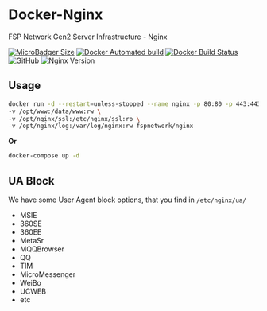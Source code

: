 # Docker-Nginx

FSP Network Gen2 Server Infrastructure - Nginx

[![MicroBadger Size](https://img.shields.io/microbadger/image-size/fspnetwork/nginx.svg?style=flat-square)](https://microbadger.com/#/images/fspnetwork/nginx)
[![Docker Automated build](https://img.shields.io/docker/automated/fspnetwork/nginx.svg?style=flat-square)](https://hub.docker.com/r/fspnetwork/nginx/)
[![Docker Build Status](https://img.shields.io/docker/build/fspnetwork/nginx.svg?style=flat-square)](https://hub.docker.com/r/fspnetwork/nginx/)
[![GitHub](https://img.shields.io/github/license/fspnet/nginx.svg?style=flat-square)](https://github.com/fspnetwork/nginx/blob/master/LICENSE)
![Nginx Version](https://img.shields.io/badge/Nginx-1.15.8-blue.svg?style=flat-square)

## Usage

```bash
docker run -d --restart=unless-stopped --name nginx -p 80:80 -p 443:443 \ 
-v /opt/www:/data/www:rw \
-v /opt/nginx/ssl:/etc/nginx/ssl:ro \
-v /opt/nginx/log:/var/log/nginx:rw fspnetwork/nginx
```

**Or**

```bash
docker-compose up -d
```

## UA Block

We have some User Agent block options, that you find in `/etc/nginx/ua/` 

- MSIE
- 360SE
- 360EE
- MetaSr
- MQQBrowser
- QQ
- TIM
- MicroMessenger
- WeiBo
- UCWEB
- etc
